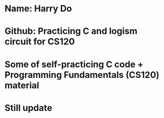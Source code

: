# Name: Harry Do
# Github: Practicing C and logism circuit for CS120
# Some of self-practicing C code + Programming Fundamentals (CS120) material
# Still update
